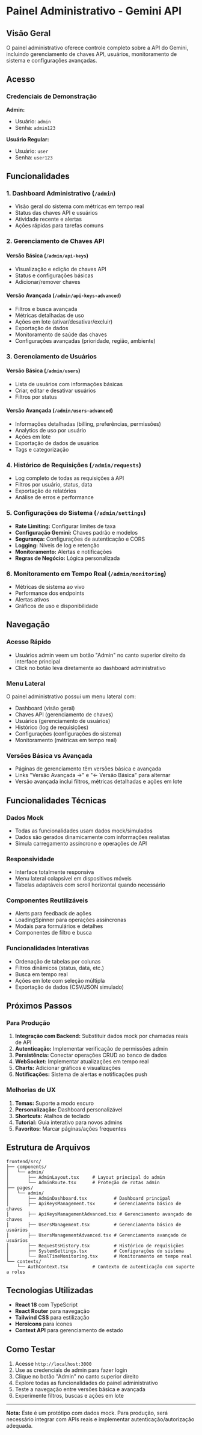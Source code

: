 # Painel Administrativo - Gemini API

## Visão Geral

O painel administrativo oferece controle completo sobre a API do Gemini, incluindo gerenciamento de chaves API, usuários, monitoramento de sistema e configurações avançadas.

## Acesso

### Credenciais de Demonstração

**Admin:** 
- Usuário: `admin`
- Senha: `admin123`

**Usuário Regular:**
- Usuário: `user` 
- Senha: `user123`

## Funcionalidades

### 1. Dashboard Administrativo (`/admin`)
- Visão geral do sistema com métricas em tempo real
- Status das chaves API e usuários
- Atividade recente e alertas
- Ações rápidas para tarefas comuns

### 2. Gerenciamento de Chaves API

#### Versão Básica (`/admin/api-keys`)
- Visualização e edição de chaves API
- Status e configurações básicas
- Adicionar/remover chaves

#### Versão Avançada (`/admin/api-keys-advanced`)
- Filtros e busca avançada
- Métricas detalhadas de uso
- Ações em lote (ativar/desativar/excluir)
- Exportação de dados
- Monitoramento de saúde das chaves
- Configurações avançadas (prioridade, região, ambiente)

### 3. Gerenciamento de Usuários

#### Versão Básica (`/admin/users`)
- Lista de usuários com informações básicas
- Criar, editar e desativar usuários
- Filtros por status

#### Versão Avançada (`/admin/users-advanced`)
- Informações detalhadas (billing, preferências, permissões)
- Analytics de uso por usuário
- Ações em lote
- Exportação de dados de usuários
- Tags e categorização

### 4. Histórico de Requisições (`/admin/requests`)
- Log completo de todas as requisições à API
- Filtros por usuário, status, data
- Exportação de relatórios
- Análise de erros e performance

### 5. Configurações do Sistema (`/admin/settings`)
- **Rate Limiting:** Configurar limites de taxa
- **Configuração Gemini:** Chaves padrão e modelos
- **Segurança:** Configurações de autenticação e CORS
- **Logging:** Níveis de log e retenção
- **Monitoramento:** Alertas e notificações
- **Regras de Negócio:** Lógica personalizada

### 6. Monitoramento em Tempo Real (`/admin/monitoring`)
- Métricas de sistema ao vivo
- Performance dos endpoints
- Alertas ativos
- Gráficos de uso e disponibilidade

## Navegação

### Acesso Rápido
- Usuários admin veem um botão "Admin" no canto superior direito da interface principal
- Click no botão leva diretamente ao dashboard administrativo

### Menu Lateral
O painel administrativo possui um menu lateral com:
- Dashboard (visão geral)
- Chaves API (gerenciamento de chaves)
- Usuários (gerenciamento de usuários)
- Histórico (log de requisições)
- Configurações (configurações do sistema)
- Monitoramento (métricas em tempo real)

### Versões Básica vs Avançada
- Páginas de gerenciamento têm versões básica e avançada
- Links "Versão Avançada →" e "← Versão Básica" para alternar
- Versão avançada inclui filtros, métricas detalhadas e ações em lote

## Funcionalidades Técnicas

### Dados Mock
- Todas as funcionalidades usam dados mock/simulados
- Dados são gerados dinamicamente com informações realistas
- Simula carregamento assíncrono e operações de API

### Responsividade
- Interface totalmente responsiva
- Menu lateral colapsível em dispositivos móveis
- Tabelas adaptáveis com scroll horizontal quando necessário

### Componentes Reutilizáveis
- Alerts para feedback de ações
- LoadingSpinner para operações assíncronas
- Modais para formulários e detalhes
- Componentes de filtro e busca

### Funcionalidades Interativas
- Ordenação de tabelas por colunas
- Filtros dinâmicos (status, data, etc.)
- Busca em tempo real
- Ações em lote com seleção múltipla
- Exportação de dados (CSV/JSON simulado)

## Próximos Passos

### Para Produção
1. **Integração com Backend:** Substituir dados mock por chamadas reais de API
2. **Autenticação:** Implementar verificação de permissões admin
3. **Persistência:** Conectar operações CRUD ao banco de dados
4. **WebSocket:** Implementar atualizações em tempo real
5. **Charts:** Adicionar gráficos e visualizações
6. **Notificações:** Sistema de alertas e notificações push

### Melhorias de UX
1. **Temas:** Suporte a modo escuro
2. **Personalização:** Dashboard personalizável
3. **Shortcuts:** Atalhos de teclado
4. **Tutorial:** Guia interativo para novos admins
5. **Favoritos:** Marcar páginas/ações frequentes

## Estrutura de Arquivos

```
frontend/src/
├── components/
│   └── admin/
│       ├── AdminLayout.tsx     # Layout principal do admin
│       └── AdminRoute.tsx      # Proteção de rotas admin
├── pages/
│   └── admin/
│       ├── AdminDashboard.tsx          # Dashboard principal
│       ├── ApiKeysManagement.tsx       # Gerenciamento básico de chaves
│       ├── ApiKeysManagementAdvanced.tsx # Gerenciamento avançado de chaves
│       ├── UsersManagement.tsx         # Gerenciamento básico de usuários
│       ├── UsersManagementAdvanced.tsx # Gerenciamento avançado de usuários
│       ├── RequestsHistory.tsx         # Histórico de requisições
│       ├── SystemSettings.tsx          # Configurações do sistema
│       └── RealTimeMonitoring.tsx      # Monitoramento em tempo real
└── contexts/
    └── AuthContext.tsx         # Contexto de autenticação com suporte a roles
```

## Tecnologias Utilizadas

- **React 18** com TypeScript
- **React Router** para navegação
- **Tailwind CSS** para estilização
- **Heroicons** para ícones
- **Context API** para gerenciamento de estado

## Como Testar

1. Acesse `http://localhost:3000`
2. Use as credenciais de admin para fazer login
3. Clique no botão "Admin" no canto superior direito
4. Explore todas as funcionalidades do painel administrativo
5. Teste a navegação entre versões básica e avançada
6. Experimente filtros, buscas e ações em lote

---

**Nota:** Este é um protótipo com dados mock. Para produção, será necessário integrar com APIs reais e implementar autenticação/autorização adequada.

